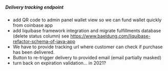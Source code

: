 ##### Delivery tracking endpoint
- add QR code to admin panel wallet view so we can fund wallet quickly from coinbase app
- add liquibase framework integration and migrate fulfillments database (delete status column) see https://www.baeldung.com/liquibase-refactor-schema-of-java-app
- We have to provide tracking url where customer can check if purchase has been delivered.
- Button to re-trigger delivery to provided email (email partially masked)
- turn back on expiration validation... in 2021?